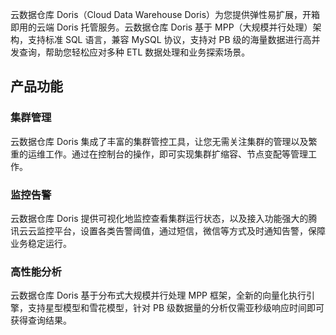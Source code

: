 云数据仓库 Doris（Cloud Data Warehouse Doris）为您提供弹性易扩展，开箱即用的云端 Doris 托管服务。云数据仓库 Doris 基于 MPP（大规模并行处理）架构，支持标准 SQL 语言，兼容 MySQL 协议，支持对 PB 级的海量数据进行高并发查询，帮助您轻松应对多种 ETL 数据处理和业务探索场景。

## 产品功能

### 集群管理
云数据仓库 Doris 集成了丰富的集群管控工具，让您无需关注集群的管理以及繁重的运维工作。通过在控制台的操作，即可实现集群扩缩容、节点变配等管理工作。

### 监控告警
云数据仓库 Doris 提供可视化地监控查看集群运行状态，以及接入功能强大的腾讯云云监控平台，设置各类告警阈值，通过短信，微信等方式及时通知告警，保障业务稳定运行。

### 高性能分析
云数据仓库 Doris 基于分布式大规模并行处理 MPP 框架，全新的向量化执行引擎，支持星型模型和雪花模型，针对 PB 级数据量的分析仅需亚秒级响应时间即可获得查询结果。
